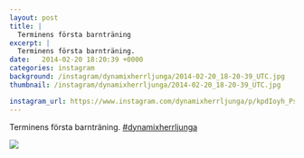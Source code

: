 ```yaml
---
layout: post
title: |
  Terminens första barnträning
excerpt: |
  Terminens första barnträning. 
date:   2014-02-20 18:20:39 +0000
categories: instagram
background: /instagram/dynamixherrljunga/2014-02-20_18-20-39_UTC.jpg
thumbnail: /instagram/dynamixherrljunga/2014-02-20_18-20-39_UTC.jpg

instagram_url: https://www.instagram.com/dynamixherrljunga/p/kpdIoyh_Ps
---
```

Terminens första barnträning. [#dynamixherrljunga](https://www.instagram.com/explore/tags/dynamixherrljunga/)



<img src='/www-dynamix-herrljunga/instagram/dynamixherrljunga/2014-02-20_18-20-39_UTC.jpg' class='img-fluid' />
